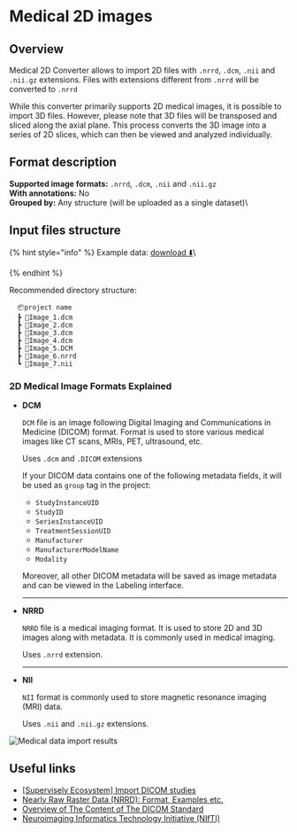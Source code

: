 # Medical 2D images

## Overview

Medical 2D Converter allows to import 2D files with `.nrrd`, `.dcm`, `.nii` and `.nii.gz` extensions. Files with extensions different from `.nrrd` will be converted to `.nrrd`

While this converter primarily supports 2D medical images, it is possible to import 3D files. However, please note that 3D files will be transposed and sliced along the axial plane. This process converts the 3D image into a series of 2D slices, which can then be viewed and analyzed individually.

## Format description

**Supported image formats:** `.nrrd`, `.dcm`, `.nii` and `.nii.gz`\
**With annotations:** No\
**Grouped by:** Any structure (will be uploaded as a single dataset)\


## Input files structure

{% hint style="info" %}
Example data: [download ⬇️](https://github.com/supervisely-ecosystem/import-wizard-docs/files/14934438/sample\_medical2d.zip)\

{% endhint %}

Recommended directory structure:

```
  📦project name
  ┣ 📜Image_1.dcm
  ┣ 📜Image_2.dcm
  ┣ 📜Image_3.dcm
  ┣ 📜Image_4.dcm
  ┣ 📜Image_5.DCM
  ┣ 📜Image_6.nrrd
  ┗ 📜Image_7.nii
```

### 2D Medical Image Formats Explained

*   **DCM**

    `DCM` file is an image following Digital Imaging and Communications in Medicine (DICOM) format. Format is used to store various medical images like CT scans, MRIs, PET, ultrasound, etc.

    Uses `.dcm` and `.DICOM` extensions

    If your DICOM data contains one of the following metadata fields, it will be used as `group` tag in the project:

    * `StudyInstanceUID`
    * `StudyID`
    * `SeriesInstanceUID`
    * `TreatmentSessionUID`
    * `Manufacturer`
    * `ManufacturerModelName`
    * `Modality`

    Moreover, all other DICOM metadata will be saved as image metadata and can be viewed in the Labeling interface.

    ***
*   **NRRD**

    `NRRD` file is a medical imaging format. It is used to store 2D and 3D images along with metadata. It is commonly used in medical imaging.

    Uses `.nrrd` extension.

    ***
*   **NII**

    `NII` format is commonly used to store magnetic resonance imaging (MRI) data.

    Uses `.nii` and `.nii.gz` extensions.

![Medical data import results](images/medical2d\_result.png)

## Useful links

* [\[Supervisely Ecosystem\] Import DICOM studies](https://ecosystem.supervisely.com/apps/import-dicom-studies)
* [Nearly Raw Raster Data (NRRD): Format, Examples etc.](https://teem.sourceforge.net/nrrd/)
* [Overview of The Content of The DICOM Standard](https://dicom.nema.org/medical/dicom/current/output/html/part01.html#chapter\_6)
* [Neuroimaging Informatics Technology Initiative (NIfTI)](https://nifti.nimh.nih.gov/)
